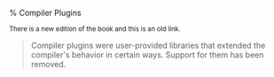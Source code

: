 % Compiler Plugins

<small>There is a new edition of the book and this is an old link.</small>

> Compiler plugins were user-provided libraries that extended the compiler's behavior in certain ways. 
> Support for them has been removed.
